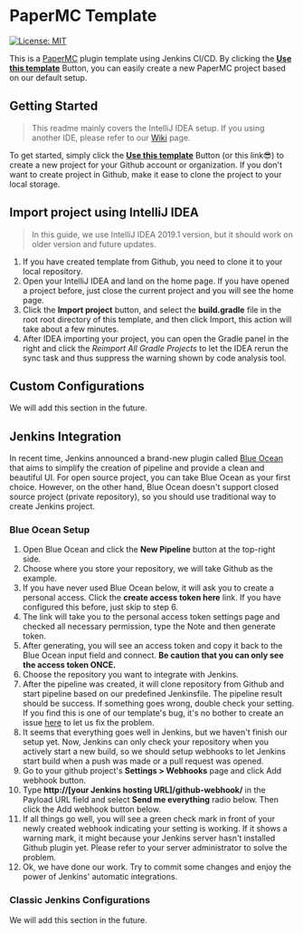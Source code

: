 # PaperMC Template
[![License: MIT](https://img.shields.io/badge/License-MIT-yellow.svg)](https://opensource.org/licenses/MIT)

This is a [PaperMC](https://papermc.io/) plugin template using Jenkins CI/CD. By clicking the [**Use this template**](https://github.com/jenkins-example/Paper/generate) Button,
 you can easily create a new PaperMC project based on our default setup.
 
## Getting Started
> This readme mainly covers the IntelliJ IDEA setup.
> If you using another IDE, please refer to our [Wiki](https://github.com/jenkins-example/Paper/wiki) page.
 
To get started, simply click the [**Use this template**](https://github.com/jenkins-example/Paper/generate) Button (or this link:sunglasses:) to create a new project for your Github account or organization.
If you don't want to create project in Github, make it ease to clone the project to your local storage.
 
## Import project using IntelliJ IDEA
> In this guide, we use IntelliJ IDEA 2019.1 version, but it should work on older version and future updates.
 
1. If you have created template from Github, you need to clone it to your local repository.
2. Open your IntelliJ IDEA and land on the home page. If you have opened a project before, just close the current project and you will see the home page.
3. Click the **Import project** button, and select the **build.gradle** file in the root root directory of this template, and then click Import, this action will take about a few minutes.
4. After IDEA importing your project, you can open the Gradle panel in the right and click the *Reimport All Gradle Projects* to let the IDEA rerun the sync task and thus suppress the warning shown by code analysis tool.

## Custom Configurations
We will add this section in the future.

## Jenkins Integration
In recent time, Jenkins announced a brand-new plugin called [Blue Ocean](https://jenkins.io/projects/blueocean/) that aims to simplify the creation of pipeline and provide a clean and beautiful UI.
For open source project, you can take Blue Ocean as your first choice. 
However, on the other hand, Blue Ocean doesn't support closed source project (private repository), so you should use traditional way to create Jenkins project.

### Blue Ocean Setup
1. Open Blue Ocean and click the **New Pipeline** button at the top-right side.
2. Choose where you store your repository, we will take Github as the example.
3. If you have never used Blue Ocean below, it will ask you to create a personal access. Click the **create access token here** link.
If you have configured this before, just skip to step 6.
4. The link will take you to the personal access token settings page and checked all necessary permission, type the Note and then generate token.
5. After generating, you will see an access token and copy it back to the Blue Ocean input field and connect.
**Be caution that you can only see the access token ONCE.**
6. Choose the repository you want to integrate with Jenkins.
7. After the pipeline was created, it will clone repository from Github and start pipeline based on our predefined Jenkinsfile.
The pipeline result should be success. If something goes wrong, double check your setting. If you find this is one of our template's bug, it's no bother to create an issue [here](https://github.com/jenkins-example/Paper/issues/new) to let us fix the problem.
8. It seems that everything goes well in Jenkins, but we haven't finish our setup yet. 
Now, Jenkins can only check your repository when you actively start a new build, so we should setup webhooks to let Jenkins start build when a push was made or a pull request was opened.
9. Go to your github project's **Settings > Webhooks** page and click Add webhook button.
10. Type **http://\[your Jenkins hosting URL\]/github-webhook/** in the Payload URL field and select **Send me everything** radio below. Then click the Add webhook button below.
11. If all things go well, you will see a green check mark in front of your newly created webhook indicating your setting is working.
If it shows a warning mark, it might because your Jenkins server hasn't installed Github plugin yet. Please refer to your server administrator to solve the problem.
12. Ok, we have done our work. Try to commit some changes and enjoy the power of Jenkins' automatic integrations.

### Classic Jenkins Configurations
We will add this section in the future.